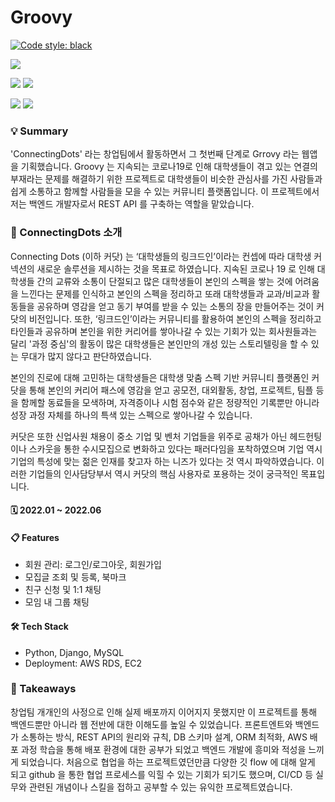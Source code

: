 # Groovy

[![Code style: black](https://img.shields.io/badge/code%20style-black-000000.svg)](https://github.com/psf/black)

<img src="https://img.shields.io/badge/PyCharm-000000?style=flat-square&logo=PyCharm&logoColor=white"/></a>


<img src="https://img.shields.io/badge/Python-3776AB?style=flat-square&logo=Python&logoColor=white"/></a>
<img src="https://img.shields.io/badge/Django-092E20?style=flat-square&logo=Django&logoColor=white"/></a>

<img src="https://img.shields.io/badge/MySQL-4479A1?style=flat-square&logo=MySQL&logoColor=white"/></a>
<img src="https://img.shields.io/badge/AWS-232f3e?style=flat-square&logo=amazon-aws&logoColor=white"/></a>



### 💡 Summary
'ConnectingDots' 라는 창업팀에서 활동하면서 그 첫번째 단계로 Grrovy 라는 웹앱을 기획했습니다.
Groovy 는 지속되는 코로나19로 인해 대학생들이 겪고 있는 연결의 부재라는 문제를 해결하기 위한 프로젝트로
대학생들이 비슷한 관심사를 가진 사람들과 쉽게 소통하고 함께할 사람들을 모을 수 있는 커뮤니티 플랫폼입니다.
이 프로젝트에서 저는 백엔드 개발자로서 REST API 를 구축하는 역할을 맡았습니다.


### 👀 ConnectingDots 소개
Connecting Dots (이하 커닷) 는 ‘대학생들의 링크드인’이라는 컨셉에 따라 대학생 커넥션의 새로운 솔루션을 제시하는 것을 목표로 하였습니다.
지속된 코로나 19 로 인해 대학생들 간의 교류와 소통이 단절되고 많은 대학생들이 본인의 스펙을 쌓는 것에 어려움을 느낀다는 문제를 인식하고
본인의 스펙을 정리하고 또래 대학생들과 교과/비교과 활동들을 공유하며 영감을 얻고 동기 부여를 받을 수 있는 소통의 장을 만들어주는 것이 커닷의 비전입니다.
또한, ‘링크드인’이라는 커뮤니티를 활용하여 본인의 스펙을 정리하고 타인들과 공유하며 본인을 위한 커리어를 쌓아나갈 수 있는 기회가 있는 회사원들과는 달리
'과정 중심'의 활동이 많은 대학생들은 본인만의 개성 있는 스토리텔링을 할 수 있는 무대가 많지 않다고 판단하였습니다.


본인의 진로에 대해 고민하는 대학생들은 대학생 맞춤 스펙 기반 커뮤니티 플랫폼인 커닷을 통해 본인의 커리어 패스에 영감을 얻고
공모전, 대외활동, 창업, 프로젝트, 팀플 등을 함께할 동료들을 모색하며, 자격증이나 시험 점수와 같은 정량적인 기록뿐만 아니라 
성장 과정 자체를 하나의 특색 있는 스펙으로 쌓아나갈 수 있습니다.

커닷은 또한 신업사원 채용이 중소 기업 및 벤처 기업들을 위주로 공채가 아닌 헤드헌팅이나 스카웃을 통한 수시모집으로 변화하고 있다는 패러다임을 포착하였으며
기업 역시 기업의 특성에 맞는 젊은 인재를 찾고자 하는 니즈가 있다는 것 역시 파악하였습니다.
이러한 기업들의 인사담당부서 역시 커닷의 핵심 사용자로 포용하는 것이 궁극적인 목표입니다.


#### 🗓 2022.01 ~ 2022.06

#### 📋 Features
* 회원 관리: 로그인/로그아웃, 회원가입
* 모집글 조회 및 등록, 북마크
* 친구 신청 및 1:1 채팅
* 모임 내 그룹 채팅

#### 🛠 Tech Stack
* Python, Django, MySQL
* Deployment: AWS RDS, EC2


### 📌 Takeaways
창업팀 개개인의 사정으로 인해 실제 배포까지 이어지지 못했지만 이 프로젝트를 통해 백엔드뿐만 아니라 웹 전반에 대한 이해도를 높일 수 있었습니다.
프론트엔트와 백엔드가 소통하는 방식, REST API의 원리와 규칙, DB 스키마 설계, ORM 최적화, AWS 배포 과정 학습을 통해 배포 환경에 대한 공부가 되었고
백엔드 개발에 흥미와 적성을 느끼게 되었습니다. 처음으로 협업을 하는 프로젝트였던만큼 다양한 깃 flow 에 대해 알게 되고 github 을 통한 협업 프로세스를 익힐 수 있는 기회가 되기도 했으며,
CI/CD 등 실무와 관련된 개념이나 스킬을 접하고 공부할 수 있는 유익한 프로젝트였습니다.


